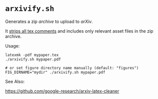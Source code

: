 # `arxivify.sh`

Generates a zip *archive* to upload to *arXiv*.

It [strips all tex comments](https://arxiv.org/help/faq/whytex)
and includes only relevant asset files in the zip archive.

Usage:

```
latexmk -pdf mypaper.tex
./arxivify.sh mypaper.pdf

# or set figure directory name manually (default: "figures")
FIG_DIRNAME="mydir" ./arxivify.sh mypaper.pdf
```

See Also:

https://github.com/google-research/arxiv-latex-cleaner
